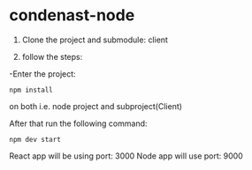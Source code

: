 # condenast-node

1. Clone the project and submodule: client

2. follow the steps:

-Enter the project:

`npm install` 

on both i.e. node project and subproject(Client)

After that run the following command:

`npm dev start`

React app will be using port: 3000
Node app will use port: 9000
